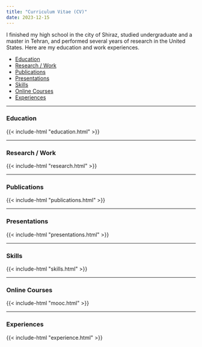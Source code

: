 ```yaml
---
title: "Curriculum Vitae (CV)"
date: 2023-12-15
---
```

I finished my high school in the city of Shiraz, studied undergraduate and a master in Tehran, and performed
several years of research in the United States. Here are my education and work experiences.

- [Education](#education)
- [Research / Work](#research--work)
- [Publications](#publications)
- [Presentations](#presentations)
- [Skills](#skills)
- [Online Courses](#online-courses)
- [Experiences](#experiences)
___

### Education
{{< include-html "education.html" >}}

___
### Research / Work
{{< include-html "research.html" >}}

___
### Publications
{{< include-html "publications.html" >}}

___
### Presentations
{{< include-html "presentations.html" >}}
___
### Skills
{{< include-html "skills.html" >}}

___
### Online Courses
{{< include-html "mooc.html" >}}

___
### Experiences
{{< include-html "experience.html" >}}
